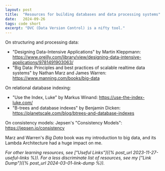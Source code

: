 ```yaml
---
layout: post
title:  "Resources for building databases and data processing systems"
date:   2024-09-26
tags: code short
excerpt: "DVC (Data Version Control) is a nifty tool."
---
```


On structuring and processing data:
 - "Designing Data-Intensive Applications" by Martin Kleppmann: <https://www.oreilly.com/library/view/designing-data-intensive-applications/9781491903063/>
 - "Big Data: Principles and best practices of scalable realtime data systems" by Nathan Marz and James Warren: <https://www.manning.com/books/big-data>

On relational database indexing:
 - "Use the Index, Luke" by Markus Winand: <https://use-the-index-luke.com/>
 - "B-trees and database indexes" by Benjamin Dicken: <https://planetscale.com/blog/btrees-and-database-indexes>

On consistency models: Jepsen's "Consistency Models": <https://jepsen.io/consistency>

Marz and Warren's _Big Data_ book was my introduction to big data, and its Lambda Architecture had a huge impact on me.

_For other learning resources, see ["Useful Links"]({% post_url 2023-11-27-useful-links %}). For a less discriminate list of resources, see my ["Link Dump"]({% post_url 2024-03-01-link-dump %})._
